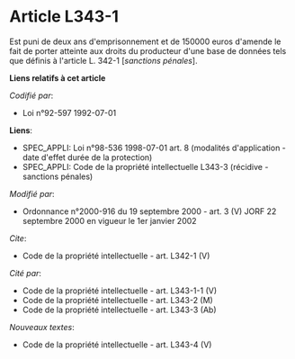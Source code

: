 # Article L343-1

Est puni de deux ans d'emprisonnement et de 150000 euros d'amende le fait de porter atteinte aux droits du producteur d'une
base de données tels que définis à l'article L. 342-1 [*sanctions pénales*].

**Liens relatifs à cet article**

_Codifié par_:

  - Loi n°92-597 1992-07-01

**Liens**:

  - SPEC_APPLI: Loi n°98-536 1998-07-01 art. 8 (modalités d'application - date d'effet durée de la protection)
  - SPEC_APPLI: Code de la propriété intellectuelle L343-3 (récidive - sanctions pénales)

_Modifié par_:

  - Ordonnance n°2000-916 du 19 septembre 2000 - art. 3 (V) JORF 22 septembre 2000 en vigueur le 1er janvier 2002

_Cite_:

  - Code de la propriété intellectuelle - art. L342-1 (V)

_Cité par_:

  - Code de la propriété intellectuelle - art. L343-1-1 (V)
  - Code de la propriété intellectuelle - art. L343-2 (M)
  - Code de la propriété intellectuelle - art. L343-3 (Ab)

_Nouveaux textes_:

  - Code de la propriété intellectuelle - art. L343-4 (V)
